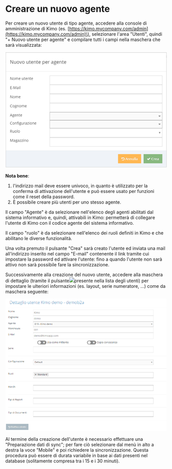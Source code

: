 # Creare un nuovo agente

Per creare un nuovo utente di tipo agente, accedere alla console di amministrazione di Kimo \(es. [https://kimo.mycompany.com/admin](https://kimo.mycompany.com/admin)\), selezionare l'area "Utenti", quindi "+ Nuovo utente per agente" e compilare tutti i campi nella maschera che sarà visualizzata:

![](../../.gitbook/assets/nuovo-agente.png)

**Nota bene**: 

1. l'indirizzo mail deve essere univoco, in quanto è utilizzato per la conferma di attivazione dell'utente e può essere usato per funzioni come il reset della password.
2. È possibile creare più utenti per uno stesso agente.

Il campo "Agente" è da selezionare nell'elenco degli agenti abilitati dal sistema informativo e, quindi, attivabili in Kimo: permetterà di collegare l'utente di Kimo con il codice agente del sistema informativo.

Il campo "ruolo" è da selezionare nell'elenco dei ruoli definiti in Kimo e che abilitano le diverse funzionalità.

Una volta premuto il pulsante "Crea" sarà creato l'utente ed inviata una mail all'indirizzo inserito nel campo "E-mail" contenente il link tramite cui impostare la password ed attivare l'utente: fino a quando l'utente non sarà attivo non sarà possibile fare la sincronizzazione.

Successivamente alla creazione del nuovo utente, accedere alla maschera di dettaglio \(tramite il pulsante![](https://s3.amazonaws.com/cdn.freshdesk.com/data/helpdesk/attachments/production/22000944744/original/4x9HKCgjY3XGNWMcPqpU72T_RzvTC8lGyw.png?1485475532)presente nella lista degli utenti\) per impostare le ulteriori informazioni \(es. layout, serie numeratore, ...\) come da maschera seguente:

![](../../.gitbook/assets/image.png)

Al termine della creazione dell'utente è necessario effettuare una "Preparazione dati di sync"; per fare ciò selezionare dal menù in alto a destra la voce "Mobile" e poi richiedere la sincronizzazione. Questa procedura può essere di durata variabile in base ai dati presenti nel database \(solitamente compresa tra i 15 e i 30 minuti\).

